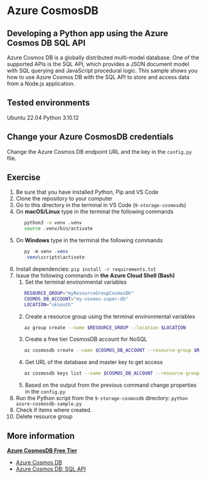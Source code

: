 # Azure CosmosDB

## Developing a Python app using the Azure Cosmos DB SQL API
Azure Cosmos DB is a globally distributed multi-model database. One of the supported APIs is the SQL API, which provides a JSON document model with SQL querying and JavaScript procedural logic. This sample shows you how to use Azure Cosmos DB with the SQL API to store and access data from a Node.js application.

## Tested environments
Ubuntu 22.04
Python 3.10.12

## Change your Azure CosmosDB credentials
Change the Azure Cosmos DB endpoint URL and the key in the `config.py` file.

## Exercise
1. Be sure that you have installed Python, Pip and VS Code
2. Clone the repository to your computer
3. Go to this directory in the terminal in VS Code (`9-storage-cosmosdb`)
4. On **macOS/Linux** type in the terminal the following commands
   ```bash
      python3 -m venv .venv
      source .venv/bin/activate
   ```
5. On **Windows** type in the terminal the following commands
   ```powershell
      py -m venv .venv
      .venv\scripts\activate
   ```
6. Install dependencies: `pip install -r requirements.txt`
7. Issue the following commands in **the Azure Cloud Shell (Bash)**
   1. Set the terminal environmental variables 
   ```bash
      RESOURCE_GROUP="myResourceGroupCosmosDb"
      COSMOS_DB_ACCOUNT="my-cosmos-super-db"
      LOCATION="uksouth"
   ```
   2. Create a resource group using the terminal environmental variables
   ```bash
      az group create --name $RESOURCE_GROUP --location $LOCATION
   ```
   3. Create a free tier CosmosDB account for NoSQL
   ```bash
      az cosmosdb create --name $COSMOS_DB_ACCOUNT --resource-group $RESOURCE_GROUP --locations regionName=$LOCATION --enable-free-tier true --default-consistency-level "Session"
   ```
   4. Get URL of the database and master key to get access
   ```bash
      az cosmosdb keys list --name $COSMOS_DB_ACCOUNT --resource-group $RESOURCE_GROUP --type connection-strings --query "connectionStrings[0].connectionString" --output tsv
   ```
   5. Based on the output from the previous command change properties in the `config.py`
8. Run the Python script from the `9-storage-cosmosdb` directory: `python azure-cosmosdb-sample.py`
9. Check if items where created.
10. Delete resource group

## More information

[**Azure CosmosDB Free Tier**](https://learn.microsoft.com/en-us/azure/cosmos-db/free-tier)
- [Azure Cosmos DB](https://docs.microsoft.com/azure/cosmos-db/introduction)
- [Azure Cosmos DB: SQL API](https://docs.microsoft.com/en-us/azure/cosmos-db/sql-api-introduction)